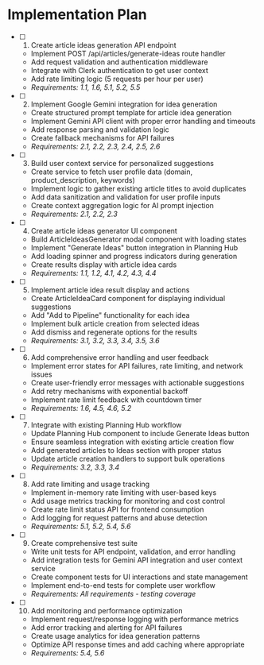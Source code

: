 # Implementation Plan

- [ ] 1. Create article ideas generation API endpoint
  - Implement POST /api/articles/generate-ideas route handler
  - Add request validation and authentication middleware
  - Integrate with Clerk authentication to get user context
  - Add rate limiting logic (5 requests per hour per user)
  - _Requirements: 1.1, 1.6, 5.1, 5.2, 5.5_

- [ ] 2. Implement Google Gemini integration for idea generation
  - Create structured prompt template for article idea generation
  - Implement Gemini API client with proper error handling and timeouts
  - Add response parsing and validation logic
  - Create fallback mechanisms for API failures
  - _Requirements: 2.1, 2.2, 2.3, 2.4, 2.5, 2.6_

- [ ] 3. Build user context service for personalized suggestions
  - Create service to fetch user profile data (domain, product_description, keywords)
  - Implement logic to gather existing article titles to avoid duplicates
  - Add data sanitization and validation for user profile inputs
  - Create context aggregation logic for AI prompt injection
  - _Requirements: 2.1, 2.2, 2.3_

- [ ] 4. Create article ideas generator UI component
  - Build ArticleIdeasGenerator modal component with loading states
  - Implement "Generate Ideas" button integration in Planning Hub
  - Add loading spinner and progress indicators during generation
  - Create results display with article idea cards
  - _Requirements: 1.1, 1.2, 4.1, 4.2, 4.3, 4.4_

- [ ] 5. Implement article idea result display and actions
  - Create ArticleIdeaCard component for displaying individual suggestions
  - Add "Add to Pipeline" functionality for each idea
  - Implement bulk article creation from selected ideas
  - Add dismiss and regenerate options for the results
  - _Requirements: 3.1, 3.2, 3.3, 3.4, 3.5, 3.6_

- [ ] 6. Add comprehensive error handling and user feedback
  - Implement error states for API failures, rate limiting, and network issues
  - Create user-friendly error messages with actionable suggestions
  - Add retry mechanisms with exponential backoff
  - Implement rate limit feedback with countdown timer
  - _Requirements: 1.6, 4.5, 4.6, 5.2_

- [ ] 7. Integrate with existing Planning Hub workflow
  - Update Planning Hub component to include Generate Ideas button
  - Ensure seamless integration with existing article creation flow
  - Add generated articles to Ideas section with proper status
  - Update article creation handlers to support bulk operations
  - _Requirements: 3.2, 3.3, 3.4_

- [ ] 8. Add rate limiting and usage tracking
  - Implement in-memory rate limiting with user-based keys
  - Add usage metrics tracking for monitoring and cost control
  - Create rate limit status API for frontend consumption
  - Add logging for request patterns and abuse detection
  - _Requirements: 5.1, 5.2, 5.4, 5.6_

- [ ] 9. Create comprehensive test suite
  - Write unit tests for API endpoint, validation, and error handling
  - Add integration tests for Gemini API integration and user context service
  - Create component tests for UI interactions and state management
  - Implement end-to-end tests for complete user workflow
  - _Requirements: All requirements - testing coverage_

- [ ] 10. Add monitoring and performance optimization
  - Implement request/response logging with performance metrics
  - Add error tracking and alerting for API failures
  - Create usage analytics for idea generation patterns
  - Optimize API response times and add caching where appropriate
  - _Requirements: 5.4, 5.6_